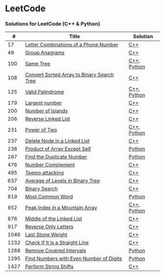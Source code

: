 LeetCode
========

### Solutions for LeetCode (C++ & Python)

| # | Title | Solution |
|---| ----- | -------- |
|17|   [Letter Combinations of a Phone Number](https://leetcode.com/problems/letter-combinations-of-a-phone-number/) | [C++](./cpp/17_letter_combinations_of_a_phone_number.cpp) |
|49|   [Group Anagrams](https://leetcode.com/problems/group-anagrams/) | [C++](./cpp/49_group_anagrams.cpp) |
|100|  [Same Tree](https://leetcode.com/problems/same-tree/) | [C++](./cpp/100_same_tree.cpp), [Python](./py/100_same_tree.py) |
|108|  [Convert Sorted Array to Binary Search Tree](https://leetcode.com/problems/convert-sorted-array-to-binary-search-tree/) | [C++](./cpp/108_convert_sorted_array_to_binary_search_tree.cpp) |
|125|  [Valid Palindrome](https://leetcode.com/problems/valid-palindrome/) | [C++](./cpp/125_valid_palindrome.cpp), [Python](./python/125_valid_palindrome.py) |
|179|  [Largest number](https://leetcode.com/problems/largest-number/) | [C++](./cpp/179_largest_number.cpp) |
|200|  [Number of Islands](https://leetcode.com/problems/number-of-islands/) | [C++](./cpp/200_number_of_islands.py) |
|206|  [Reverse Linked List](https://leetcode.com/problems/reverse-linked-list/) | [C++](./cpp/206_reverse_linked_list.cpp) |
|231|  [Power of Two](https://leetcode.com/problems/power-of-two/) | [C++](./cpp/231_power_of_two.cpp), [Python](./python/231_power_of_two.py) |
|237|  [Delete Node in a Linked List](https://leetcode.com/problems/delete-node-in-a-linked-list/) | [C++](./cpp/237_delete_node_in_a_linked_list.cpp) |
|238|  [Product of Array Except Self](https://leetcode.com/problems/product-of-array-except-self/) | [Python](./python/238_product_of_array_except_self.py) |
|287|  [Find the Duplicate Number](https://leetcode.com/problems/find-the-duplicate-number/) | [Python](./python/287_find_the_duplicate_number.py) |
|476|  [Number Complement](https://leetcode.com/problems/number-complement/) | [C++](./cpp/476_number_complement.cpp) |
|495|  [Teemo attacking](https://leetcode.com/problems/teemo-attacking/) | [C++](./cpp/495_teemo_attacking.cpp) |
|637|  [Average of Levels in Binary Tree](https://leetcode.com/problems/average-of-levels-in-binary-tree/) | [C++](./cpp/637_average_of_levels_in_binary_tree.cpp) |
|704|  [Binary Search](https://leetcode.com/problems/binary-search/) | [C++](./cpp/704_binary_search.cpp) |
|819|  [Most Common Word](https://leetcode.com/problems/most-common-word/) | [Python](./python/819_most_common_word.py) |
|852|  [Peak Index in a Mountain Array](https://leetcode.com/problems/peak-index-in-a-mountain-array/) | [C++](./cpp/852_peak_index_in_a_mountain_array.cpp), [Python](./python/852_peak_index_in_a_mountain_array.py) |
|876|  [Middle of the Linked List](https://leetcode.com/problems/middle-of-the-linked-list/) | [C++](./cpp/876_middle_of_the_linked_list.cpp) |
|917|  [Reverse Only Letters](https://leetcode.com/problems/reverse-only-letters/) | [C++](./cpp/917_reverse_only_letters.cpp) |
|1046| [Last Stone Weight](https://leetcode.com/problems/last-stone-weight/) | [C++](./cpp/1046_last_stone_weight.cpp) |
|1232| [Check If It Is a Straight Line](https://leetcode.com/problems/check-if-it-is-a-straight-line/) | [C++](./cpp/1232_check_if_it_is_a_straight_line.cpp) |	
|1288| [Remove Covered Intervals](https://leetcode.com/problems/remove-covered-intervals/) | [Python](./python/1288_remove_covered_intervals.py) |
|1295| [Find Numbers with Even Number of Digits](https://leetcode.com/problems/find-numbers-with-even-number-of-digits/) | [Python](./python/1295_find_numbers_with_even_number_of_digits.py) |	
|1427| [Perform String Shifts](https://leetcode.com/problems/perform-string-shifts/) | [C++](./cpp/1427_perform_string_shifts.cpp) |